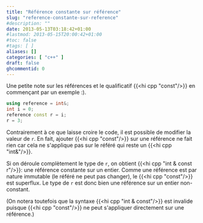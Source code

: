 ```yaml
---
title: "Référence constante sur référence"
slug: "reference-constante-sur-reference"
#description: ""
date: 2013-05-13T03:18:42+01:00
#lastmod: 2013-05-15T20:00:42+01:00
#toc: false
#tags: [ ]
aliases: []
categories: [ "c++" ]
draft: false
ghcommentid: 0
---
```


Une petite note sur les références et le qualificatif {{<hi cpp "const"/>}} en commençant par un exemple :).

```cpp
using reference = int&;
int i = 0;
reference const r = i;
r = 3;
```

Contrairement à ce que laisse croire le code, il est possible de modifier la valeur de `r`.
En fait, ajouter {{<hi cpp "const"/>}} sur une référence ne fait rien car cela ne s'applique pas sur le référé qui reste un {{<hi cpp "int&"/>}}.

Si on déroule complètement le type de `r`, on obtient {{<hi cpp "int & const r"/>}}: une référence constante sur un entier.
Comme une référence est par nature immutable (le référé ne peut pas changer), le {{<hi cpp "const"/>}} est superflux.
Le type de `r` est donc bien une référence sur un entier non-constant.

(On notera toutefois que la syntaxe {{<hi cpp "int & const"/>}} est invalide puisque {{<hi cpp "const"/>}} ne peut s'appliquer directement sur une référence.)
